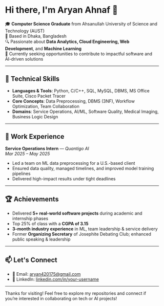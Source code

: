 # Hi there, I'm Aryan Ahnaf 👋

🎓 **Computer Science Graduate** from Ahsanullah University of Science and Technology (AUST)  
📍 Based in Dhaka, Bangladesh  
🔍 Passionate about **Data Analytics, Cloud Engineering, Web Development**, and **Machine Learning**  
🎯 Currently seeking opportunities to contribute to impactful software and AI-driven solutions  

---

## 🔧 Technical Skills

- **Languages & Tools**: Python, C/C++, SQL, MySQL, DBMS, MS Office Suite, Cisco Packet Tracer  
- **Core Concepts**: Data Preprocessing, DBMS (3NF), Workflow Optimization, Team Collaboration  
- **Domains**: Service Operations, AI/ML, Software Quality, Medical Imaging, Business Logic Design  

---

## 💼 Work Experience

**Service Operations Intern** — *Quantigo AI*  
*Mar 2025 – May 2025*  
- Led a team on ML data preprocessing for a U.S.-based client  
- Ensured data quality, managed timelines, and improved model training pipelines  
- Delivered high-impact results under tight deadlines

---


## 🏆 Achievements

- Delivered **5+ real-world software projects** during academic and internship phases  
- Top 25% of class with a **CGPA of 3.15**  
- **3-month industry experience** in ML, team leadership & service delivery  
- Former **Organizing Secretary** of Josephite Debating Club; enhanced public speaking & leadership

---

## 📫 Let's Connect

- 📧 Email: [aryan420175@gmail.com](mailto:aryan420175@gmail.com)  
- 💼 LinkedIn: [linkedin.com/in/your-username]([https://www.linkedin.com/in/your-username](https://www.linkedin.com/in/aryan-ahnaf-440a87363/)) 


---

Thanks for visiting! Feel free to explore my repositories and connect if you’re interested in collaborating on tech or AI projects!
